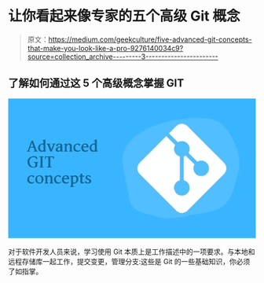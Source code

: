 # 让你看起来像专家的五个高级 Git 概念

> 原文：<https://medium.com/geekculture/five-advanced-git-concepts-that-make-you-look-like-a-pro-9276140034c9?source=collection_archive---------3----------------------->

## 了解如何通过这 5 个高级概念掌握 GIT

![](img/429781c3de9e458e5d298486cad0ed86.png)

对于软件开发人员来说，学习使用 Git 本质上是工作描述中的一项要求。与本地和远程存储库一起工作，提交变更，管理分支:这些是 Git 的一些基础知识，你必须了如指掌。